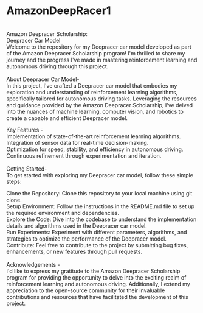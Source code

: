 # AmazonDeepRacer1
<br>
Amazon Deepracer Scholarship:
<br>
Deepracer Car Model
<br>
Welcome to the repository for my Deepracer car model developed as part of the Amazon Deepracer Scholarship program! I'm thrilled to share my journey and the progress I've made in mastering reinforcement learning and autonomous driving through this project.
<br>
<br>
About Deepracer Car Model-
<br>
In this project, I've crafted a Deepracer car model that embodies my exploration and understanding of reinforcement learning algorithms, specifically tailored for autonomous driving tasks. Leveraging the resources and guidance provided by the Amazon Deepracer Scholarship, I've delved into the nuances of machine learning, computer vision, and robotics to create a capable and efficient Deepracer model.
<br>

Key Features -
<br>
Implementation of state-of-the-art reinforcement learning algorithms.
<br>
Integration of sensor data for real-time decision-making.
<br>
Optimization for speed, stability, and efficiency in autonomous driving.
<br>
Continuous refinement through experimentation and iteration.
<br>
<br>
Getting Started-
<br>
To get started with exploring my Deepracer car model, follow these simple steps:<br>

Clone the Repository: Clone this repository to your local machine using git clone.
<br>
Setup Environment: Follow the instructions in the README.md file to set up the required environment and dependencies.
<br>
Explore the Code: Dive into the codebase to understand the implementation details and algorithms used in the Deepracer car model.
<br>
Run Experiments: Experiment with different parameters, algorithms, and strategies to optimize the performance of the Deepracer model.
<br>
Contribute: Feel free to contribute to the project by submitting bug fixes, enhancements, or new features through pull requests.
<br>
<br>
Acknowledgements -
<br>
I'd like to express my gratitude to the Amazon Deepracer Scholarship program for providing the opportunity to delve into the exciting realm of reinforcement learning and autonomous driving. Additionally, I extend my appreciation to the open-source community for their invaluable contributions and resources that have facilitated the development of this project.
<br>
